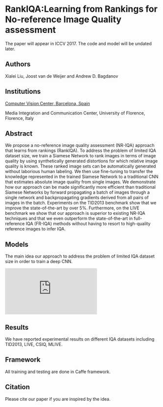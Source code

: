 # RankIQA:Learning from Rankings for No-reference Image Quality assessment
The paper will appear in ICCV 2017. The code and model will be undated later.

## Authors

Xialei Liu, Joost van de Weijer and Andrew D. Bagdanov

## Institutions

[Computer Vision Center, Barcelona, Spain](http://www.cvc.uab.es/lamp/)

Media Integration and Communication Center, University of Florence, Florence, Italy

## Abstract

We propose a no-reference image quality assessment
  (NR-IQA) approach that learns from rankings 
  (RankIQA). To address the problem of limited IQA dataset size, we
  train a Siamese Network to rank images in terms of image quality by
  using synthetically generated distortions for which relative image
  quality is known. These ranked image sets can be automatically
  generated without laborious human labeling. We then use
  fine-tuning to transfer the knowledge represented in the trained
  Siamese Network to a traditional CNN that estimates absolute image
  quality from single images. We demonstrate how our approach can be
  made significantly more efficient than traditional Siamese Networks
  by forward propagating a batch of images through a single network
  and backpropagating gradients derived from all pairs of images in
  the batch. Experiments on the TID2013 benchmark show that we improve the state-of-the-art by over 5%. Furthermore, on the LIVE benchmark we show that our approach is superior to existing NR-IQA techniques and that we even outperform the state-of-the-art in full-reference IQA (FR-IQA) methods without having to resort to high-quality reference images to infer IQA.

## Models

The main idea our approach to address the problem of limited IQA dataset size in order to train a deep CNN.

![The classical approach V.S. Our approach](https://github.com/xialeiliu/RankIQA/tree/master/figs/xialei_fw2.pdf)

## Results

We have reported experimental results on different IQA datasets including TID2013, LIVE, CSIQ, MLIVE.

## Framework

All training and testing are done in Caffe framework.

## Citation

Please cite our paper if you are inspired by the idea.
